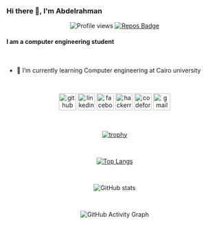 ### Hi there 👋, I'm Abdelrahman

<div align="center">

![Profile views](https://gpvc.arturio.dev/Abd-ELrahmanHamza)  [![Repos Badge](https://badges.pufler.dev/repos/Abd-ELrahmanHamza)](https://badges.pufler.dev)

</div>

#### I am a computer engineering student

<br>

- 🌱 I’m currently learning Computer engineering at Cairo university 

<br>

<div align="center">

[<img src='https://cdn.jsdelivr.net/npm/simple-icons@3.0.1/icons/github.svg' alt='github' height='40'>](https://github.com/Abd-ELrahmanHamza)  [<img src='https://cdn.jsdelivr.net/npm/simple-icons@3.0.1/icons/linkedin.svg' alt='linkedin' height='40'>](https://www.linkedin.com/in/abdelrahman-hamza-412a951ab/)  [<img src='https://cdn.jsdelivr.net/npm/simple-icons@3.0.1/icons/facebook.svg' alt='facebook' height='40'>](https://www.facebook.com/abdelrhman.mohamed.33)  [<img src='https://cdn.jsdelivr.net/npm/simple-icons@3.0.1/icons/hackerrank.svg' alt='hackerrank' height='40'>](https://www.hackerrank.com/AbdelrahmanHamza)  [<img src='https://cdn.jsdelivr.net/npm/simple-icons@3.0.1/icons/codeforces.svg' alt='codeforces' height='40'>](https://codeforces.com/profile/a.m.hamza156)  [<img src='https://cdn.jsdelivr.net/npm/simple-icons@3.0.1/icons/gmail.svg' alt='gmail' height='40'>](mailto:abdallah.ahmed.hemdan@gmail.com)  


<br>

[![trophy](https://github-profile-trophy.vercel.app/?username=Abd-ELrahmanHamza)](https://github.com/ryo-ma/github-profile-trophy)

<br>

[![Top Langs](https://github-readme-stats.vercel.app/api/top-langs/?username=Abd-ELrahmanHamza)](https://github.com/anuraghazra/github-readme-stats)

<br>

![GitHub stats](https://github-readme-stats.vercel.app/api?username=Abd-ELrahmanHamza&show_icons=true)  

<br>

![GitHub Activity Graph](https://activity-graph.herokuapp.com/graph?username=Abd-ELrahmanHamza)  

</div>
